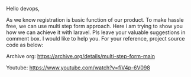 Hello devops,

As we know registration is basic function of our product. To make hassle free, we can use multi step form approach. Here i am trying to show you how we can achieve it with laravel. Pls leave your valuable suggestions in comment box. I would like to help you. For your reference, project source code as below:

Archive org: https://archive.org/details/multi-step-form-main

Youtube: https://www.youtube.com/watch?v=fiV4p-6V098
